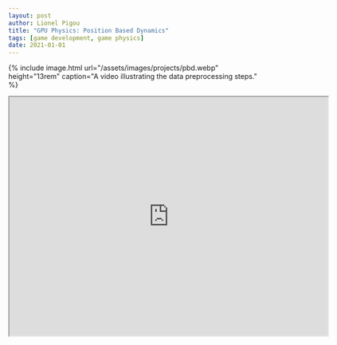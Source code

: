 ```yaml
---
layout: post
author: Lionel Pigou
title: "GPU Physics: Position Based Dynamics"
tags: [game development, game physics]
date: 2021-01-01
---
```


{% include image.html url="/assets/images/projects/pbd.webp" height="13rem"
    caption="A video illustrating the data preprocessing steps." %}

<iframe src="https://drive.google.com/file/d/1EbY9X8Rj6K-Bhaqy8IhmZFTodQFq6yad/preview" width="640" height="480" allow="autoplay"></iframe>
